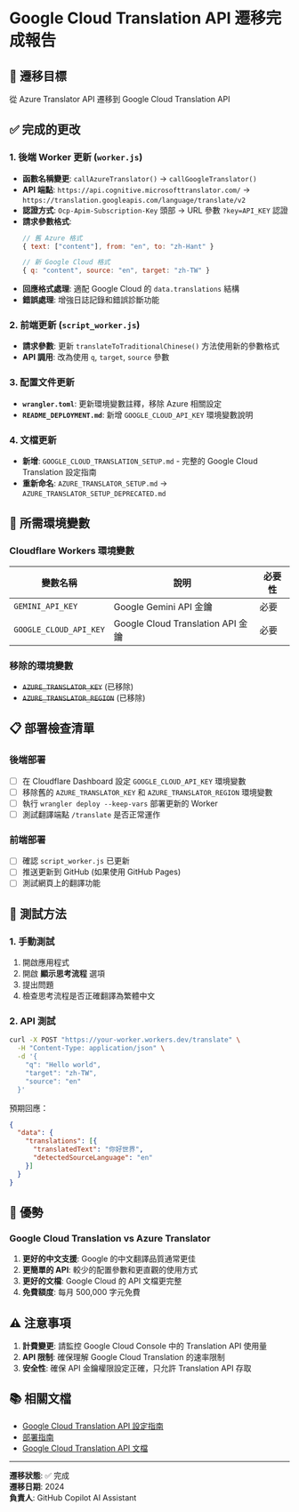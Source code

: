# Google Cloud Translation API 遷移完成報告

## 🎯 遷移目標
從 Azure Translator API 遷移到 Google Cloud Translation API

## ✅ 完成的更改

### 1. 後端 Worker 更新 (`worker.js`)
- **函數名稱變更**: `callAzureTranslator()` → `callGoogleTranslator()`
- **API 端點**: `https://api.cognitive.microsofttranslator.com/` → `https://translation.googleapis.com/language/translate/v2`
- **認證方式**: `Ocp-Apim-Subscription-Key` 頭部 → URL 參數 `?key=API_KEY` 認證
- **請求參數格式**:
  ```javascript
  // 舊 Azure 格式
  { text: ["content"], from: "en", to: "zh-Hant" }
  
  // 新 Google Cloud 格式  
  { q: "content", source: "en", target: "zh-TW" }
  ```
- **回應格式處理**: 適配 Google Cloud 的 `data.translations` 結構
- **錯誤處理**: 增強日誌記錄和錯誤診斷功能

### 2. 前端更新 (`script_worker.js`)
- **請求參數**: 更新 `translateToTraditionalChinese()` 方法使用新的參數格式
- **API 調用**: 改為使用 `q`, `target`, `source` 參數

### 3. 配置文件更新
- **`wrangler.toml`**: 更新環境變數註釋，移除 Azure 相關設定
- **`README_DEPLOYMENT.md`**: 新增 `GOOGLE_CLOUD_API_KEY` 環境變數說明

### 4. 文檔更新
- **新增**: `GOOGLE_CLOUD_TRANSLATION_SETUP.md` - 完整的 Google Cloud Translation 設定指南
- **重新命名**: `AZURE_TRANSLATOR_SETUP.md` → `AZURE_TRANSLATOR_SETUP_DEPRECATED.md`

## 🔧 所需環境變數

### Cloudflare Workers 環境變數
| 變數名稱 | 說明 | 必要性 |
|----------|------|--------|
| `GEMINI_API_KEY` | Google Gemini API 金鑰 | 必要 |
| `GOOGLE_CLOUD_API_KEY` | Google Cloud Translation API 金鑰 | 必要 |

### 移除的環境變數
- ~~`AZURE_TRANSLATOR_KEY`~~ (已移除)
- ~~`AZURE_TRANSLATOR_REGION`~~ (已移除)

## 📋 部署檢查清單

### 後端部署
- [ ] 在 Cloudflare Dashboard 設定 `GOOGLE_CLOUD_API_KEY` 環境變數
- [ ] 移除舊的 `AZURE_TRANSLATOR_KEY` 和 `AZURE_TRANSLATOR_REGION` 環境變數
- [ ] 執行 `wrangler deploy --keep-vars` 部署更新的 Worker
- [ ] 測試翻譯端點 `/translate` 是否正常運作

### 前端部署
- [ ] 確認 `script_worker.js` 已更新
- [ ] 推送更新到 GitHub (如果使用 GitHub Pages)
- [ ] 測試網頁上的翻譯功能

## 🧪 測試方法

### 1. 手動測試
1. 開啟應用程式
2. 開啟 **顯示思考流程** 選項
3. 提出問題
4. 檢查思考流程是否正確翻譯為繁體中文

### 2. API 測試
```bash
curl -X POST "https://your-worker.workers.dev/translate" \
  -H "Content-Type: application/json" \
  -d '{
    "q": "Hello world",
    "target": "zh-TW", 
    "source": "en"
  }'
```

預期回應：
```json
{
  "data": {
    "translations": [{
      "translatedText": "你好世界",
      "detectedSourceLanguage": "en"
    }]
  }
}
```

## 🎉 優勢

### Google Cloud Translation vs Azure Translator
1. **更好的中文支援**: Google 的中文翻譯品質通常更佳
2. **更簡單的 API**: 較少的配置參數和更直觀的使用方式
3. **更好的文檔**: Google Cloud 的 API 文檔更完整
4. **免費額度**: 每月 500,000 字元免費

## ⚠️ 注意事項

1. **計費變更**: 請監控 Google Cloud Console 中的 Translation API 使用量
2. **API 限制**: 確保理解 Google Cloud Translation 的速率限制
3. **安全性**: 確保 API 金鑰權限設定正確，只允許 Translation API 存取

## 📚 相關文檔

- [Google Cloud Translation API 設定指南](./GOOGLE_CLOUD_TRANSLATION_SETUP.md)
- [部署指南](./README_DEPLOYMENT.md)
- [Google Cloud Translation API 文檔](https://cloud.google.com/translate/docs)

---

**遷移狀態**: ✅ 完成  
**遷移日期**: 2024  
**負責人**: GitHub Copilot AI Assistant
